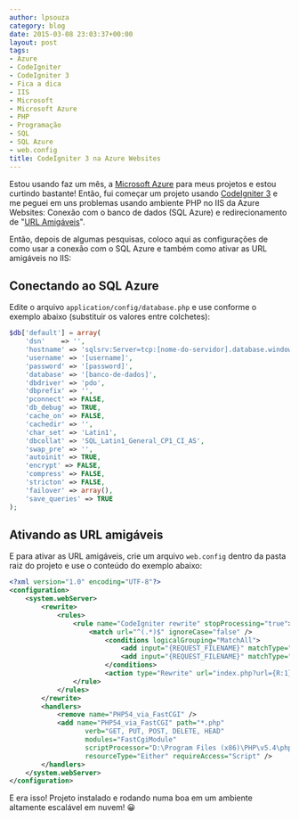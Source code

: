 ```yaml
---
author: lpsouza
category: blog
date: 2015-03-08 23:03:37+00:00
layout: post
tags:
- Azure
- CodeIgniter
- CodeIgniter 3
- Fica a dica
- IIS
- Microsoft
- Microsoft Azure
- PHP
- Programação
- SQL
- SQL Azure
- web.config
title: CodeIgniter 3 na Azure Websites
---
```


Estou usando faz um mês, a [Microsoft Azure](http://azure.microsoft.com/pt-br/) para meus projetos e estou curtindo bastante! Então, fui começar um projeto usando [CodeIgniter 3](http://www.codeigniter.com/) e me peguei em uns problemas usando ambiente PHP no IIS da Azure Websites: Conexão com o banco de dados (SQL Azure) e redirecionamento de "[URL Amigáveis](http://blog.thiagobelem.net/aprendendo-urls-amigaveis/)".

Então, depois de algumas pesquisas, coloco aqui as configurações de como usar a conexão com o SQL Azure e também como ativar as URL amigáveis no IIS:

## Conectando ao SQL Azure

Edite o arquivo `application/config/database.php` e use conforme o exemplo abaixo (substituir os valores entre colchetes):

```php
$db['default'] = array(
    'dsn'    => '',
    'hostname' => 'sqlsrv:Server=tcp:[nome-do-servidor].database.windows.net,1433;Database=[banco-de-dados]',
    'username' => '[username]',
    'password' => '[password]',
    'database' => '[banco-de-dados]',
    'dbdriver' => 'pdo',
    'dbprefix' => '',
    'pconnect' => FALSE,
    'db_debug' => TRUE,
    'cache_on' => FALSE,
    'cachedir' => '',
    'char_set' => 'Latin1',
    'dbcollat' => 'SQL_Latin1_General_CP1_CI_AS',
    'swap_pre' => '',
    'autoinit' => TRUE,
    'encrypt' => FALSE,
    'compress' => FALSE,
    'stricton' => FALSE,
    'failover' => array(),
    'save_queries' => TRUE
);
```

## Ativando as URL amigáveis

E para ativar as URL amigáveis, crie um arquivo `web.config` dentro da pasta raiz do projeto e use o conteúdo do exemplo abaixo:

```xml
<?xml version="1.0" encoding="UTF-8"?>
<configuration>
    <system.webServer>
        <rewrite>
            <rules>
                <rule name="CodeIgniter rewrite" stopProcessing="true">
                    <match url="^(.*)$" ignoreCase="false" />
                        <conditions logicalGrouping="MatchAll">
                            <add input="{REQUEST_FILENAME}" matchType="IsDirectory" negate="true" />
                            <add input="{REQUEST_FILENAME}" matchType="IsFile" negate="true" />
                        </conditions>
                        <action type="Rewrite" url="index.php?url={R:1}" appendQueryString="true" />
                </rule>
            </rules>
        </rewrite>
        <handlers> 
            <remove name="PHP54_via_FastCGI" />
            <add name="PHP54_via_FastCGI" path="*.php"
                   verb="GET, PUT, POST, DELETE, HEAD" 
                   modules="FastCgiModule" 
                   scriptProcessor="D:\Program Files (x86)\PHP\v5.4\php-cgi.exe"
                   resourceType="Either" requireAccess="Script" />
        </handlers>
    </system.webServer>
</configuration>
```

E era isso! Projeto instalado e rodando numa boa em um ambiente altamente escalável em nuvem! 😀